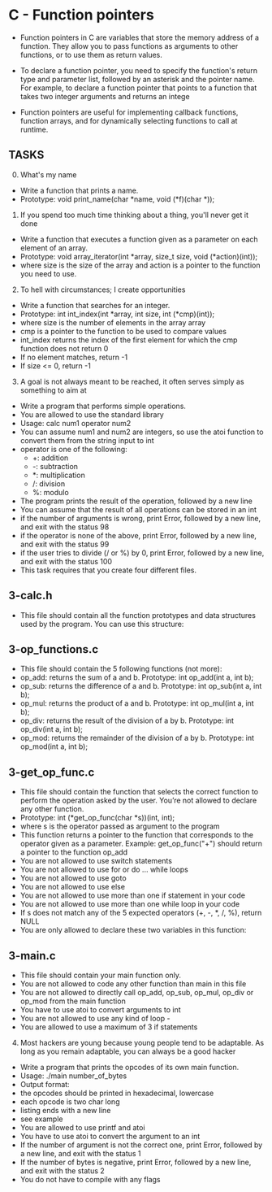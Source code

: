 # C - Function pointers

* Function pointers in C are variables that store the memory address of a function. They allow you to pass functions as arguments to other functions, or to use them as return values.

* To declare a function pointer, you need to specify the function's return type and parameter list, followed by an asterisk and the pointer name. For example, to declare a function pointer that points to a function that takes two integer arguments and returns an intege

* Function pointers are useful for implementing callback functions, function arrays, and for dynamically selecting functions to call at runtime.

## TASKS  

0. What's my name
* Write a function that prints a name.
* Prototype: void print_name(char *name, void (*f)(char *));

1. If you spend too much time thinking about a thing, you'll never get it done
* Write a function that executes a function given as a parameter on each element of an array.
* Prototype: void array_iterator(int *array, size_t size, void (*action)(int));
* where size is the size of the array and action is a pointer to the function you need to use.

2. To hell with circumstances; I create opportunities
* Write a function that searches for an integer.
* Prototype: int int_index(int *array, int size, int (*cmp)(int));
* where size is the number of elements in the array array
* cmp is a pointer to the function to be used to compare values
* int_index returns the index of the first element for which the cmp function does not return 0
* If no element matches, return -1
* If size <= 0, return -1

3. A goal is not always meant to be reached, it often serves simply as something to aim at
* Write a program that performs simple operations.
* You are allowed to use the standard library
* Usage: calc num1 operator num2
* You can assume num1 and num2 are integers, so use the atoi function to convert them from the string input to int
* operator is one of the following:
	* +: addition
	* -: subtraction
	* *: multiplication
	* /: division
	* %: modulo
* The program prints the result of the operation, followed by a new line
* You can assume that the result of all operations can be stored in an int
* if the number of arguments is wrong, print Error, followed by a new line, and exit with the status 98
* if the operator is none of the above, print Error, followed by a new line, and exit with the status 99
* if the user tries to divide (/ or %) by 0, print Error, followed by a new line, and exit with the status 100
* This task requires that you create four different files.

## 3-calc.h
* This file should contain all the function prototypes and data structures used by the program. You can use this structure:

## 3-op_functions.c
* This file should contain the 5 following functions (not more):
* op_add: returns the sum of a and b. Prototype: int op_add(int a, int b);
* op_sub: returns the difference of a and b. Prototype: int op_sub(int a, int b);
* op_mul: returns the product of a and b. Prototype: int op_mul(int a, int b);
* op_div: returns the result of the division of a by b. Prototype: int op_div(int a, int b);
* op_mod: returns the remainder of the division of a by b. Prototype: int op_mod(int a, int b);

## 3-get_op_func.c
* This file should contain the function that selects the correct function to perform the operation asked by the user. You’re not allowed to declare any other function.
* Prototype: int (*get_op_func(char *s))(int, int);
* where s is the operator passed as argument to the program
* This function returns a pointer to the function that corresponds to the operator given as a parameter. Example: get_op_func("+") should return a pointer to the function op_add
* You are not allowed to use switch statements
* You are not allowed to use for or do ... while loops
* You are not allowed to use goto
* You are not allowed to use else
* You are not allowed to use more than one if statement in your code
* You are not allowed to use more than one while loop in your code
* If s does not match any of the 5 expected operators (+, -, *, /, %), return NULL
* You are only allowed to declare these two variables in this function:

## 3-main.c
* This file should contain your main function only.
* You are not allowed to code any other function than main in this file
* You are not allowed to directly call op_add, op_sub, op_mul, op_div or op_mod from the main function
* You have to use atoi to convert arguments to int
* You are not allowed to use any kind of loop -
* You are allowed to use a maximum of 3 if statements

4. Most hackers are young because young people tend to be adaptable. As long as you remain adaptable, you can always be a good hacker
* Write a program that prints the opcodes of its own main function.
* Usage: ./main number_of_bytes
* Output format:
* the opcodes should be printed in hexadecimal, lowercase
* each opcode is two char long
* listing ends with a new line
* see example
* You are allowed to use printf and atoi
* You have to use atoi to convert the argument to an int
* If the number of argument is not the correct one, print Error, followed by a new line, and exit with the status 1
* If the number of bytes is negative, print Error, followed by a new line, and exit with the status 2
* You do not have to compile with any flags


